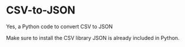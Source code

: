 # CSV-to-JSON
Yes, a Python code to convert CSV to JSON


Make sure to install the CSV library JSON is already included in Python.
